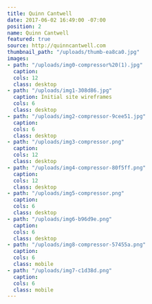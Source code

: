 ```yaml
---
title: Quinn Cantwell
date: 2017-06-02 16:49:00 -07:00
position: 2
name: Quinn Cantwell
featured: true
source: http://quinncantwell.com
thumbnail_path: "/uploads/thumb-ea8ca0.jpg"
images:
- path: "/uploads/img0-compressor%20(1).jpg"
  caption: 
  cols: 12
  class: desktop
- path: "/uploads/img1-308d86.jpg"
  caption: Initial site wireframes
  cols: 6
  class: desktop
- path: "/uploads/img2-compressor-9cee51.jpg"
  caption: 
  cols: 6
  class: desktop
- path: "/uploads/img3-compressor.png"
  caption: 
  cols: 12
  class: desktop
- path: "/uploads/img4-compressor-80f5ff.png"
  caption: 
  cols: 12
  class: desktop
- path: "/uploads/img5-compressor.png"
  caption: 
  cols: 6
  class: desktop
- path: "/uploads/img6-b96d9e.png"
  caption: 
  cols: 6
  class: desktop
- path: "/uploads/img8-compressor-57455a.png"
  caption: 
  cols: 6
  class: mobile
- path: "/uploads/img7-c1d38d.png"
  caption: 
  cols: 6
  class: mobile
---
```


